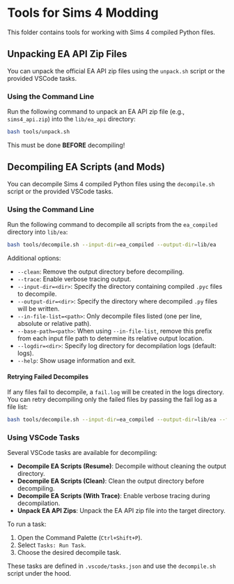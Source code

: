 # Tools for Sims 4 Modding

This folder contains tools for working with Sims 4 compiled Python files.

## Unpacking EA API Zip Files

You can unpack the official EA API zip files using the `unpack.sh` script or the provided VSCode tasks.

### Using the Command Line

Run the following command to unpack an EA API zip file (e.g., `sims4_api.zip`) into the `lib/ea_api` directory:

```sh
bash tools/unpack.sh
```

This must be done **BEFORE** decompiling!

## Decompiling EA Scripts (and Mods)

You can decompile Sims 4 compiled Python files using the `decompile.sh` script or the provided VSCode tasks.

### Using the Command Line

Run the following command to decompile all scripts from the `ea_compiled` directory into `lib/ea`:

```sh
bash tools/decompile.sh --input-dir=ea_compiled --output-dir=lib/ea
```

Additional options:
- `--clean`: Remove the output directory before decompiling.
- `--trace`: Enable verbose tracing output.
- `--input-dir=<dir>`: Specify the directory containing compiled `.pyc` files to decompile.
- `--output-dir=<dir>`: Specify the directory where decompiled `.py` files will be written.
- `--in-file-list=<path>`: Only decompile files listed (one per line, absolute or relative path).
- `--base-path=<path>`: When using `--in-file-list`, remove this prefix from each input file path to determine its relative output location.
- `--logdir=<dir>`: Specify log directory for decompilation logs (default: logs).
- `--help`: Show usage information and exit.

#### Retrying Failed Decompiles

If any files fail to decompile, a `fail.log` will be created in the logs directory.  
You can retry decompiling only the failed files by passing the fail log as a file list:

```sh
bash tools/decompile.sh --input-dir=ea_compiled --output-dir=lib/ea --file-list=lib/ea/decompile_failures.txt
```

### Using VSCode Tasks

Several VSCode tasks are available for decompiling:

- **Decompile EA Scripts (Resume)**: Decompile without cleaning the output directory.
- **Decompile EA Scripts (Clean)**: Clean the output directory before decompiling.
- **Decompile EA Scripts (With Trace)**: Enable verbose tracing during decompilation.
- **Unpack EA API Zips**: Unpack the EA API zip file into the target directory.

To run a task:
1. Open the Command Palette (`Ctrl+Shift+P`).
2. Select `Tasks: Run Task`.
3. Choose the desired decompile task.

These tasks are defined in `.vscode/tasks.json` and use the `decompile.sh` script under the hood.


